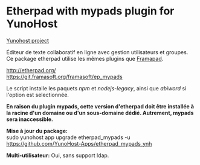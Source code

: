 Etherpad with mypads plugin for YunoHost
==================

[Yunohost project](https://yunohost.org/#/)

Éditeur de texte collaboratif en ligne avec gestion utilisateurs et groupes.  
Ce package etherpad utilise les mêmes plugins que [Framapad](https://framapad.org/).

http://etherpad.org/  
https://git.framasoft.org/framasoft/ep_mypads

Le script installe les paquets *npm* et *nodejs-legacy*, ainsi que *abiword* si l'option est selectionnée.

**En raison du plugin mypads, cette version d'etherpad doit être installée à la racine d'un domaine ou d'un sous-domaine dédié. Autrement, mypads sera inaccessible.**

**Mise à jour du package:**  
sudo yunohost app upgrade etherpad_mypads -u https://github.com/YunoHost-Apps/etherpad_mypads_ynh

**Multi-utilisateur:** Oui, sans support ldap.
